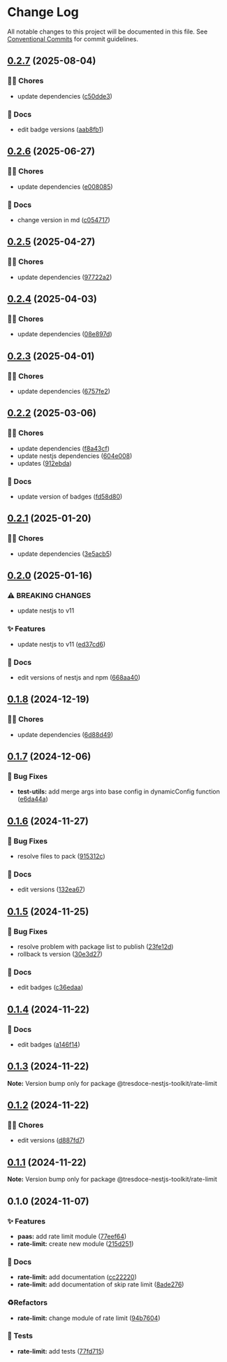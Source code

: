 # Change Log

All notable changes to this project will be documented in this file.
See [Conventional Commits](https://conventionalcommits.org) for commit guidelines.

## [0.2.7](https://github.com/tresdoce/tresdoce-nestjs-toolkit/compare/@tresdoce-nestjs-toolkit/rate-limit@0.2.6...@tresdoce-nestjs-toolkit/rate-limit@0.2.7) (2025-08-04)

### 👨‍💻 Chores

- update dependencies ([c50dde3](https://github.com/tresdoce/tresdoce-nestjs-toolkit/commit/c50dde39ebad1ef88cf9e5ccb3895c24319213c8))

### 📝 Docs

- edit badge versions ([aab8fb1](https://github.com/tresdoce/tresdoce-nestjs-toolkit/commit/aab8fb164d2e2ebb4c953e0dc17a9c8ca2856705))

## [0.2.6](https://github.com/tresdoce/tresdoce-nestjs-toolkit/compare/@tresdoce-nestjs-toolkit/rate-limit@0.2.5...@tresdoce-nestjs-toolkit/rate-limit@0.2.6) (2025-06-27)

### 👨‍💻 Chores

- update dependencies ([e008085](https://github.com/tresdoce/tresdoce-nestjs-toolkit/commit/e0080853117fe477ad0ac67c38e14a70f62e88cf))

### 📝 Docs

- change version in md ([c054717](https://github.com/tresdoce/tresdoce-nestjs-toolkit/commit/c054717fb545e5e1f9c593949c727bea70864b60))

## [0.2.5](https://github.com/tresdoce/tresdoce-nestjs-toolkit/compare/@tresdoce-nestjs-toolkit/rate-limit@0.2.4...@tresdoce-nestjs-toolkit/rate-limit@0.2.5) (2025-04-27)

### 👨‍💻 Chores

- update dependencies ([97722a2](https://github.com/tresdoce/tresdoce-nestjs-toolkit/commit/97722a2e1f62185ca58ef557471d8c72669d7c48))

## [0.2.4](https://github.com/tresdoce/tresdoce-nestjs-toolkit/compare/@tresdoce-nestjs-toolkit/rate-limit@0.2.3...@tresdoce-nestjs-toolkit/rate-limit@0.2.4) (2025-04-03)

### 👨‍💻 Chores

- update dependencies ([08e897d](https://github.com/tresdoce/tresdoce-nestjs-toolkit/commit/08e897dcb804db70d4e412edccc8b9b97bba099c))

## [0.2.3](https://github.com/tresdoce/tresdoce-nestjs-toolkit/compare/@tresdoce-nestjs-toolkit/rate-limit@0.2.2...@tresdoce-nestjs-toolkit/rate-limit@0.2.3) (2025-04-01)

### 👨‍💻 Chores

- update dependencies ([6757fe2](https://github.com/tresdoce/tresdoce-nestjs-toolkit/commit/6757fe252f591b5711fa67e4ac1240bbbb25e9bd))

## [0.2.2](https://github.com/tresdoce/tresdoce-nestjs-toolkit/compare/@tresdoce-nestjs-toolkit/rate-limit@0.2.1...@tresdoce-nestjs-toolkit/rate-limit@0.2.2) (2025-03-06)

### 👨‍💻 Chores

- update dependencies ([f8a43cf](https://github.com/tresdoce/tresdoce-nestjs-toolkit/commit/f8a43cff15bc43f2136a6e44c3561b3f0c6d2df7))
- update nestjs dependencies ([604e008](https://github.com/tresdoce/tresdoce-nestjs-toolkit/commit/604e0083794c0c3b233edc0fb43c28a8214445d0))
- updates ([912ebda](https://github.com/tresdoce/tresdoce-nestjs-toolkit/commit/912ebda4a2b5b3ebc3fa7e7561b93d159703eca7))

### 📝 Docs

- update version of badges ([fd58d80](https://github.com/tresdoce/tresdoce-nestjs-toolkit/commit/fd58d80d86ed8dde91bb012c837e6083298e5b2f))

## [0.2.1](https://github.com/tresdoce/tresdoce-nestjs-toolkit/compare/@tresdoce-nestjs-toolkit/rate-limit@0.2.0...@tresdoce-nestjs-toolkit/rate-limit@0.2.1) (2025-01-20)

### 👨‍💻 Chores

- update dependencies ([3e5acb5](https://github.com/tresdoce/tresdoce-nestjs-toolkit/commit/3e5acb573ec2a428b55fb72c8700699e2ef54266))

## [0.2.0](https://github.com/tresdoce/tresdoce-nestjs-toolkit/compare/@tresdoce-nestjs-toolkit/rate-limit@0.1.8...@tresdoce-nestjs-toolkit/rate-limit@0.2.0) (2025-01-16)

### ⚠ BREAKING CHANGES

- update nestjs to v11

### ✨ Features

- update nestjs to v11 ([ed37cd6](https://github.com/tresdoce/tresdoce-nestjs-toolkit/commit/ed37cd6ca7f461c2104eb706dcf7e3d940d1d480))

### 📝 Docs

- edit versions of nestjs and npm ([668aa40](https://github.com/tresdoce/tresdoce-nestjs-toolkit/commit/668aa40d7456f373103948e57e6e73344599273d))

## [0.1.8](https://github.com/tresdoce/tresdoce-nestjs-toolkit/compare/@tresdoce-nestjs-toolkit/rate-limit@0.1.7...@tresdoce-nestjs-toolkit/rate-limit@0.1.8) (2024-12-19)

### 👨‍💻 Chores

- update dependencies ([6d88d49](https://github.com/tresdoce/tresdoce-nestjs-toolkit/commit/6d88d49a94dbc8f0098fc3681559347747f94bcb))

## [0.1.7](https://github.com/tresdoce/tresdoce-nestjs-toolkit/compare/@tresdoce-nestjs-toolkit/rate-limit@0.1.6...@tresdoce-nestjs-toolkit/rate-limit@0.1.7) (2024-12-06)

### 🐛 Bug Fixes

- **test-utils:** add merge args into base config in dynamicConfig function ([e6da44a](https://github.com/tresdoce/tresdoce-nestjs-toolkit/commit/e6da44ac2f939bcae4e755ee2fd5bc847db239f4))

## [0.1.6](https://github.com/tresdoce/tresdoce-nestjs-toolkit/compare/@tresdoce-nestjs-toolkit/rate-limit@0.1.5...@tresdoce-nestjs-toolkit/rate-limit@0.1.6) (2024-11-27)

### 🐛 Bug Fixes

- resolve files to pack ([915312c](https://github.com/tresdoce/tresdoce-nestjs-toolkit/commit/915312cc2c280ea72dd5f95075e87a9f890e6118))

### 📝 Docs

- edit versions ([132ea67](https://github.com/tresdoce/tresdoce-nestjs-toolkit/commit/132ea674f400580abf70a7e3fb55322d7320ec1e))

## [0.1.5](https://github.com/tresdoce/tresdoce-nestjs-toolkit/compare/@tresdoce-nestjs-toolkit/rate-limit@0.1.4...@tresdoce-nestjs-toolkit/rate-limit@0.1.5) (2024-11-25)

### 🐛 Bug Fixes

- resolve problem with package list to publish ([23fe12d](https://github.com/tresdoce/tresdoce-nestjs-toolkit/commit/23fe12d184ff87a6d51b43aaab56320fec9da75d))
- rollback ts version ([30e3d27](https://github.com/tresdoce/tresdoce-nestjs-toolkit/commit/30e3d2746cd4c336f7b867d10c789b1f5cc47028))

### 📝 Docs

- edit badges ([c36edaa](https://github.com/tresdoce/tresdoce-nestjs-toolkit/commit/c36edaaf3632f7d991e3feada01e87b76b9adcba))

## [0.1.4](https://github.com/tresdoce/tresdoce-nestjs-toolkit/compare/@tresdoce-nestjs-toolkit/rate-limit@0.1.3...@tresdoce-nestjs-toolkit/rate-limit@0.1.4) (2024-11-22)

### 📝 Docs

- edit badges ([a146f14](https://github.com/tresdoce/tresdoce-nestjs-toolkit/commit/a146f147b7cc5ecf8a5230760457efff9fec4c0a))

## [0.1.3](https://github.com/tresdoce/tresdoce-nestjs-toolkit/compare/@tresdoce-nestjs-toolkit/rate-limit@0.1.2...@tresdoce-nestjs-toolkit/rate-limit@0.1.3) (2024-11-22)

**Note:** Version bump only for package @tresdoce-nestjs-toolkit/rate-limit

## [0.1.2](https://github.com/tresdoce/tresdoce-nestjs-toolkit/compare/@tresdoce-nestjs-toolkit/rate-limit@0.1.1...@tresdoce-nestjs-toolkit/rate-limit@0.1.2) (2024-11-22)

### 👨‍💻 Chores

- edit versions ([d887fd7](https://github.com/tresdoce/tresdoce-nestjs-toolkit/commit/d887fd7dab236d6bac2e70192c346207b777c0ac))

## [0.1.1](https://github.com/tresdoce/tresdoce-nestjs-toolkit/compare/@tresdoce-nestjs-toolkit/rate-limit@0.1.0...@tresdoce-nestjs-toolkit/rate-limit@0.1.1) (2024-11-22)

**Note:** Version bump only for package @tresdoce-nestjs-toolkit/rate-limit

## 0.1.0 (2024-11-07)

### ✨ Features

- **paas:** add rate limit module ([77eef64](https://github.com/tresdoce/tresdoce-nestjs-toolkit/commit/77eef6453c98504efd5cd8fc1332f16feb1626e4))
- **rate-limit:** create new module ([215d251](https://github.com/tresdoce/tresdoce-nestjs-toolkit/commit/215d25154b841b9e76bf463a4b49a3ea9b27a46c))

### 📝 Docs

- **rate-limit:** add documentation ([cc22220](https://github.com/tresdoce/tresdoce-nestjs-toolkit/commit/cc222205b11c51ca979781c3c3a7990329b32008))
- **rate-limit:** add documentation of skip rate limit ([8ade276](https://github.com/tresdoce/tresdoce-nestjs-toolkit/commit/8ade276e6fecf67cc401224c5d1aab4f1a5c3d39))

### ♻️Refactors

- **rate-limit:** change module of rate limit ([94b7604](https://github.com/tresdoce/tresdoce-nestjs-toolkit/commit/94b760460e3d08ddfcf4cd5f156a48b2e737271a))

### 🧪 Tests

- **rate-limit:** add tests ([77fd715](https://github.com/tresdoce/tresdoce-nestjs-toolkit/commit/77fd715ca4d471ba812a6620337e36aaf697d64e))
